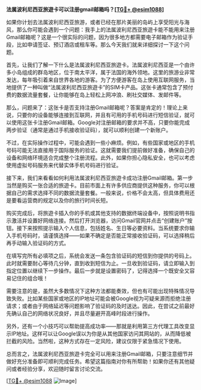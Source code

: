 **法属波利尼西亚旅遊卡可以注册gmail邮箱吗？[[TG💪+ @esim1088](https://t.me/s/esim1088)]**

如果你计划去法属波利尼西亚旅游，或者已经在那片美丽的岛屿上享受阳光与海风，那么你可能会遇到一个问题：我手上的法属波利尼西亚旅遊卡能不能用来注册Gmail邮箱呢？这是一个很实际的问题，因为很多地方都需要电子邮箱作为验证手段，比如申请签证、预订酒店或租车等。那么今天我们就来详细探讨一下这个问题。

首先，让我们了解一下什么是法属波利尼西亚旅遊卡。法属波利尼西亚是一个由许多小岛组成的群岛地区，位于南太平洋，属于法国的海外领地。这里的旅游业非常发达，每年吸引着来自世界各地的游客。为了方便游客在岛上使用互联网服务，当地提供了一种叫做“法属波利尼西亚旅遊卡”的SIM卡产品。这张卡通常包含了预付费的数据流量套餐，让你能够在岛上轻松上网冲浪、刷社交媒体、发邮件等。

那么，问题来了：这张卡是否支持注册Gmail邮箱呢？答案是肯定的！理论上来说，只要你的设备能够连接到互联网，并且有可用的手机号码进行短信验证，就可以使用这张卡注册Gmail邮箱。Google对注册邮箱的要求并不高，只要你能完成两步验证（通常是通过手机接收验证码），就可以顺利创建一个新账户。

不过，在实际操作过程中，可能会遇到一些小麻烦。例如，有些国家或地区的手机号码可能无法直接用于国际服务的验证。这就需要我们提前做好准备，确保自己的设备和网络环境适合完成整个注册流程。此外，如果你担心隐私安全，也可以考虑使用虚拟号码服务来代替实体手机号码进行验证。

接下来，我们来看看如何利用法属波利尼西亚旅遊卡成功注册Gmail邮箱。第一步当然是购买一张合适的旅遊卡。目前市面上有许多供应商提供这种服务，你可以根据自己的需求选择不同的数据流量套餐。一般来说，价格不会太高，但具体费用还是要看运营商的规定以及你的旅行时间长短。

购买完成后，将旅遊卡插入你的手机或其他支持的数据终端设备中，按照说明书指示激活并设置好网络连接。然后打开浏览器，访问Gmail官网并点击“创建账户”按钮。接下来按照提示输入个人信息，包括姓名、生日等必要资料。当系统要求你输入手机号码时，请谨慎选择——如果不确定是否能正常接收验证码，可以选择稍后再手动输入验证码的方式。

在填写完所有必填项之后，系统会发送一条包含验证码的短信到你提供的号码上。此时就需要耐心等待几分钟，直到收到短信为止。一旦收到验证码，请立即输入到指定位置以继续下一步操作。最后一步就是设置密码了，记得选择一个既安全又容易记住的组合哦！

需要注意的是，虽然大多数情况下这种方法都能奏效，但也有可能出现特殊情况导致失败。比如某些国家或地区的IP地址可能会被Google视为可疑来源而拒绝注册请求；或者由于网络延迟等问题影响了验证码的及时送达。因此，在尝试之前最好先确认自己的网络状况良好，并且尽量避开高峰时段进行操作。

另外，还有一个小技巧可以帮助提高成功率——那就是利用第三方代理工具改变显示IP地址。这样可以让Google误以为你是从其他国家访问其网站的，从而降低被拦截的风险。当然啦，这种方式存在一定风险，建议仅限于紧急情况下使用。

总而言之，法属波利尼西亚旅遊卡完全可以用来注册Gmail邮箱，只要注意细节并做好充分准备即可顺利完成任务。希望这篇指南对你有所帮助！如果你还有其他疑问或者经验分享，欢迎随时留言讨论交流。

[[TG💪+ @esim1088](https://t.me/s/esim1088) ![Image](https://i.postimg.cc/4NQfJmqS/Snipaste-2025-05-13-00-14-12.png)]